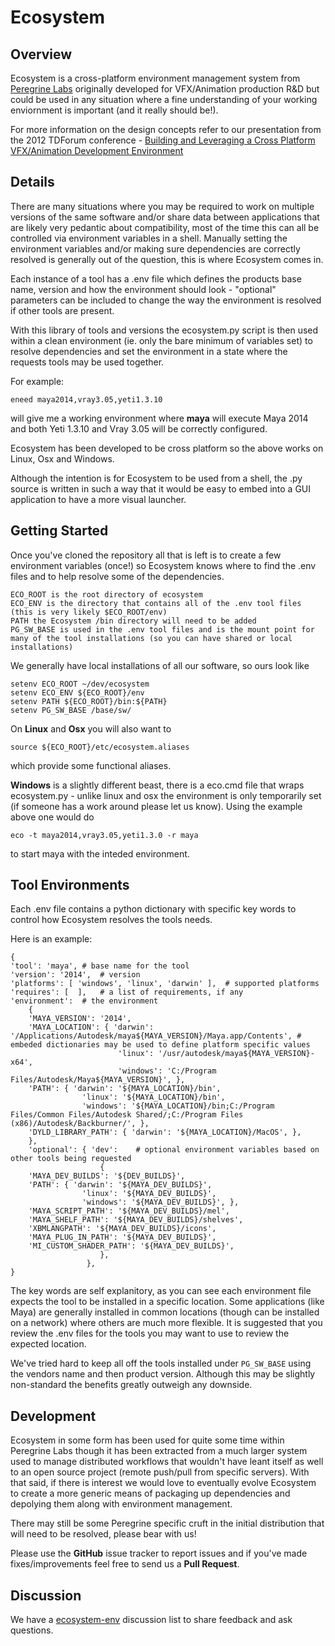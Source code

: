# Ecosystem

## Overview
Ecosystem is a cross-platform environment management system from [Peregrine Labs](http://peregrinelabs.com) originally developed for VFX/Animation production R&D but could be used in any situation where a fine understanding of your working enviornment is important (and it really should be!).  

For more information on the design concepts refer to our presentation from the 2012 TDForum conference - [Building and Leveraging a Cross Platform VFX/Animation Development Environment](http://peregrinelabs-share.s3.amazonaws.com/CDoncaster_TDForum2012.pdf)

## Details
There are many situations where you may be required to work on multiple versions of the same software and/or share data between applications that are likely very pedantic about compatibility, most of the time this can all be controlled via environment variables in a shell.  Manually setting the environment variables and/or making sure dependencies are correctly resolved is generally out of the question, this is where Ecosystem comes in.  

Each instance of a tool has a .env file which defines the products base name, version and how the environment should look - "optional" parameters can be included to change the way the environment is resolved if other tools are present. 

With this library of tools and versions the ecosystem.py script is then used within a clean environment (ie. only the bare minimum of variables set) to resolve dependencies and set the environment in a state where the requests tools may be used together. 

For example:

	eneed maya2014,vray3.05,yeti1.3.10

will give me a working environment where **maya** will execute Maya 2014 and both Yeti 1.3.10 and Vray 3.05 will be correctly configured. 

Ecosystem has been developed to be cross platform so the above works on Linux, Osx and Windows.  

Although the intention is for Ecosystem to be used from a shell, the .py source is written in such a way that it would be easy to embed into a GUI application to have a more visual launcher.  

## Getting Started
Once you've cloned the repository all that is left is to create a few environment variables (once!) so Ecosystem knows where to find the .env files and to help resolve some of the dependencies. 

	ECO_ROOT is the root directory of ecosystem
	ECO_ENV is the directory that contains all of the .env tool files (this is very likely $ECO_ROOT/env)
	PATH the Ecosystem /bin directory will need to be added
	PG_SW_BASE is used in the .env tool files and is the mount point for many of the tool installations (so you can have shared or local installations)

We generally have local installations of all our software, so ours look like

	setenv ECO_ROOT ~/dev/ecosystem
	setenv ECO_ENV ${ECO_ROOT}/env
	setenv PATH ${ECO_ROOT}/bin:${PATH}
	setenv PG_SW_BASE /base/sw/

On **Linux** and **Osx** you will also want to 

	source ${ECO_ROOT}/etc/ecosystem.aliases

which provide some functional aliases.  

**Windows** is a slightly different beast, there is a eco.cmd file that wraps ecosystem.py - unlike linux and osx the environment is only temporarily set (if someone has a work around please let us know).  Using the example above one would do 

	eco -t maya2014,vray3.05,yeti1.3.0 -r maya

to start maya with the inteded environment. 

## Tool Environments

Each .env file contains a python dictionary with specific key words to control how Ecosystem resolves the tools needs.  

Here is an example:

	{
	'tool': 'maya', # base name for the tool
	'version': '2014',	# version
	'platforms': [ 'windows', 'linux', 'darwin' ],	# supported platforms
	'requires': [  ],	# a list of requirements, if any
	'environment':	# the environment
		{
		'MAYA_VERSION': '2014',
		'MAYA_LOCATION': { 'darwin': '/Applications/Autodesk/maya${MAYA_VERSION}/Maya.app/Contents', # embeded dictionaries may be used to define platform specific values
							'linux': '/usr/autodesk/maya${MAYA_VERSION}-x64',
							'windows': 'C:/Program Files/Autodesk/Maya${MAYA_VERSION}', },
		'PATH': { 'darwin': '${MAYA_LOCATION}/bin',
					'linux': '${MAYA_LOCATION}/bin',
					'windows': '${MAYA_LOCATION}/bin;C:/Program Files/Common Files/Autodesk Shared/;C:/Program Files (x86)/Autodesk/Backburner/', },
		'DYLD_LIBRARY_PATH': { 'darwin': '${MAYA_LOCATION}/MacOS', },
		},
		'optional': { 'dev':	# optional environment variables based on other tools being requested
						{
		'MAYA_DEV_BUILDS': '${DEV_BUILDS}',
		'PATH': { 'darwin': '${MAYA_DEV_BUILDS}',
					'linux': '${MAYA_DEV_BUILDS}',
					'windows': '${MAYA_DEV_BUILDS}', },
		'MAYA_SCRIPT_PATH': '${MAYA_DEV_BUILDS}/mel',
		'MAYA_SHELF_PATH': '${MAYA_DEV_BUILDS}/shelves',
		'XBMLANGPATH': '${MAYA_DEV_BUILDS}/icons',
		'MAYA_PLUG_IN_PATH': '${MAYA_DEV_BUILDS}',
		'MI_CUSTOM_SHADER_PATH': '${MAYA_DEV_BUILDS}',
						},
					 },
	}

The key words are self explanitory, as you can see each environment file expects the tool to be installed in a specific location.  Some applications (like Maya) are generally installed in common locations (though can be installed on a network) where others are much more flexible.  It is suggested that you review the .env files for the tools you may want to use to review the expected location.  

We've tried hard to keep all off the tools installed under `PG_SW_BASE` using the vendors name and then product version.  Although this may be slightly non-standard the benefits greatly outweigh any downside.

## Development
Ecosystem in some form has been used for quite some time within Peregrine Labs though it has been extracted from a much larger system used to manage distributed workflows that wouldn't have leant itself as well to an open source project (remote push/pull from specific servers).  With that said, if there is interest we would love to eventually evolve Ecosystem to create a more generic means of packaging up dependencies and depolying them along with environment management.

There may still be some Peregrine specific cruft in the initial distribution that will need to be resolved, please bear with us! 

Please use the **GitHub** issue tracker to report issues and if you've made fixes/improvements feel free to send us a **Pull Request**.

## Discussion
We have a [ecosystem-env](https://groups.google.com/forum/#!forum/ecosystem-env) discussion list to share feedback and ask questions.
